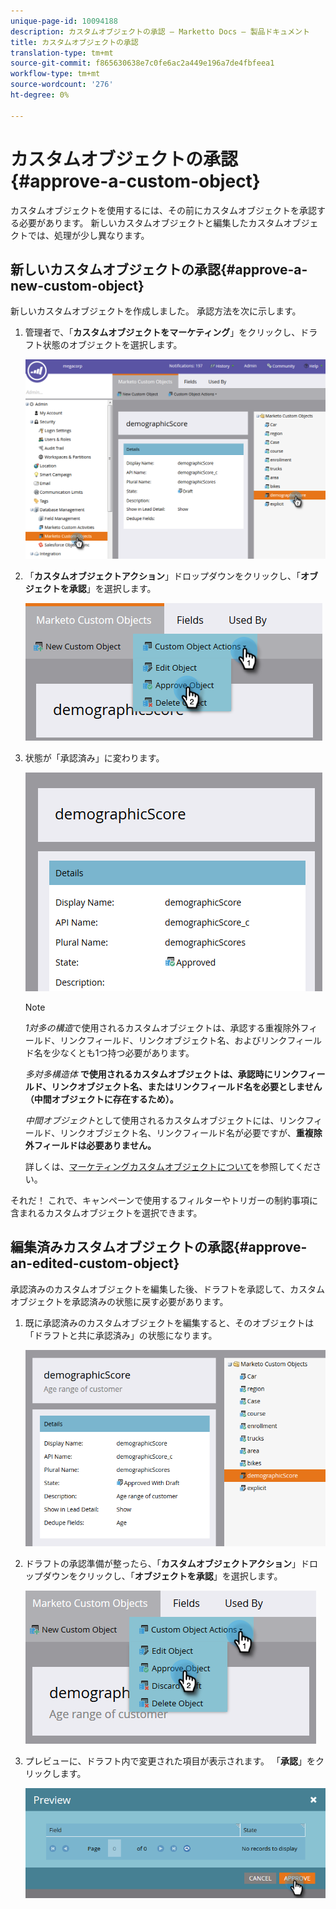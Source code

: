 ```yaml
---
unique-page-id: 10094188
description: カスタムオブジェクトの承認 — Marketto Docs — 製品ドキュメント
title: カスタムオブジェクトの承認
translation-type: tm+mt
source-git-commit: f865630638e7c0fe6ac2a449e196a7de4fbfeea1
workflow-type: tm+mt
source-wordcount: '276'
ht-degree: 0%

---
```



# カスタムオブジェクトの承認{#approve-a-custom-object}

カスタムオブジェクトを使用するには、その前にカスタムオブジェクトを承認する必要があります。 新しいカスタムオブジェクトと編集したカスタムオブジェクトでは、処理が少し異なります。

## 新しいカスタムオブジェクトの承認{#approve-a-new-custom-object}

新しいカスタムオブジェクトを作成しました。 承認方法を次に示します。

1. 管理者で、「**カスタムオブジェクトをマーケティング**」をクリックし、ドラフト状態のオブジェクトを選択します。

   ![](assets/one.png)

1. 「**カスタムオブジェクトアクション**」ドロップダウンをクリックし、「**オブジェクトを承認**」を選択します。

   ![](assets/two.png)

1. 状態が「承認済み」に変わります。

   ![](assets/three.png)

   >[!NOTE]
   >
   >_1対多の構造_&#x200B;で使用されるカスタムオブジェクトは、承認する重複除外フィールド、リンクフィールド、リンクオブジェクト名、およびリンクフィールド名を少なくとも1つ持つ必要があります。
   >
   >_多対多構造体_ **で使用されるカスタムオブジェクトは、承認時にリンクフィールド、リンクオブジェクト名、またはリンクフィールド名を必要としません（中間オブジェクトに存在するため）。**
   >
   >_中間オブジェクト_&#x200B;として使用されるカスタムオブジェクトには、リンクフィールド、リンクオブジェクト名、リンクフィールド名が必要ですが、**重複除外フィールドは必要ありません。**
   >
   >詳しくは、[マーケティングカスタムオブジェクトについて](/help/marketo/product-docs/administration/marketo-custom-objects/understanding-marketo-custom-objects.md)を参照してください。

それだ！ これで、キャンペーンで使用するフィルターやトリガーの制約事項に含まれるカスタムオブジェクトを選択できます。

## 編集済みカスタムオブジェクトの承認{#approve-an-edited-custom-object}

承認済みのカスタムオブジェクトを編集した後、ドラフトを承認して、カスタムオブジェクトを承認済みの状態に戻す必要があります。

1. 既に承認済みのカスタムオブジェクトを編集すると、そのオブジェクトは「ドラフトと共に承認済み」の状態になります。

   ![](assets/four.png)

1. ドラフトの承認準備が整ったら、「**カスタムオブジェクトアクション**」ドロップダウンをクリックし、「**オブジェクトを承認**」を選択します。

   ![](assets/five-1.png)

1. プレビューに、ドラフト内で変更された項目が表示されます。 「**承認**」をクリックします。

   ![](assets/six-1.png)
